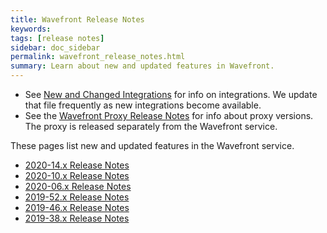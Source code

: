 ```yaml
---
title: Wavefront Release Notes
keywords:
tags: [release notes]
sidebar: doc_sidebar
permalink: wavefront_release_notes.html
summary: Learn about new and updated features in Wavefront.
---
```

* See [New and Changed Integrations](integrations_new_changed.html) for info on integrations. We update that file frequently as new integrations become available.
* See the [Wavefront Proxy Release Notes](proxies_versions.html) for info about proxy versions. The proxy is released separately from the Wavefront service.

These pages list new and updated features in the Wavefront service.

- [2020-14.x Release Notes](2020.14.x_release_notes.html)
- [2020-10.x Release Notes](2020.10.x_release_notes.html)
- [2020-06.x Release Notes](2020.06.x_release_notes.html)
- [2019-52.x Release Notes](2019.52.x_release_notes.html)
- [2019-46.x Release Notes](2019.46.x_release_notes.html)
- [2019-38.x Release Notes](2019.38.x_release_notes.html)
